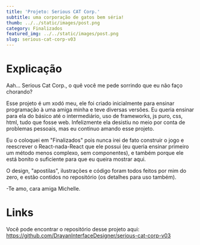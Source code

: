 ```yaml
---
title: 'Projeto: Serious CAT Corp.'
subtitle: uma corporação de gatos bem séria!
thumb: ../../static/images/post.png
category: Finalizados
featured_img: ../../static/images/post.png
slug: serious-cat-corp-v03
---
```


# Explicação

Aah... Serious Cat Corp., o quê você me pede sorrindo que eu não faço chorando?

Esse projeto é um xodó meu, ele foi criado inicialmente para ensinar programação à uma amiga minha e teve diversas versões. Eu queria ensinar para ela do básico até o intermediário, uso de frameworks, js puro, css, html, tudo que fosse web.
Infelizmente ela desistiu no meio por conta de problemas pessoais, mas eu continuo amando esse projeto.

Eu o coloquei em "Finalizados" pois nunca irei de fato construir o jogo e reescrever o React-nada-React que ele possui (eu queria ensinar primeiro um método menos complexo, sem componentes), e também porque ele está bonito o suficiente para que eu queira mostrar aqui.

O design, "apostilas", ilustrações e código foram todos feitos por mim do zero, e estão contidos no repositório (os detalhes para uso também).

-Te amo, cara amiga Michelle.

# Links

Você pode encontrar o repositório desse projeto aqui:
https://github.com/DrayanInterfaceDesigner/serious-cat-corp-v03
